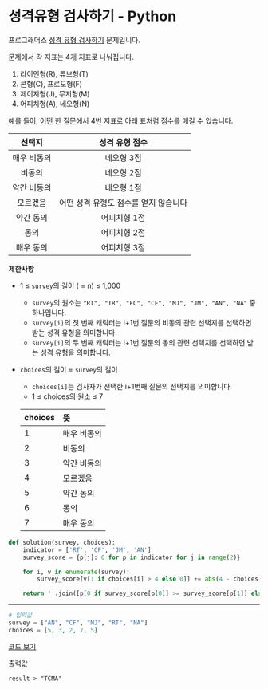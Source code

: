 # 성격유형 검사하기 - Python

프로그래머스 [성격 유형 검사하기](https://school.programmers.co.kr/learn/courses/30/lessons/118666) 문제입니다.

문제에서 각 지표는 4개 지표로 나눠집니다.

1. 라이언형(R), 튜브형(T)
2. 콘형(C), 프로도형(F)
3. 제이지형(J), 무지형(M)
4. 어피치형(A), 네오형(N)

예를 들어, 어떤 한 질문에서 4번 지표로 아래 표처럼 점수를 매길 수 있습니다.

|   선택지    |            성격 유형 점수             |
| :---------: | :-----------------------------------: |
| 매우 비동의 |              네오형 3점               |
|   비동의    |              네오형 2점               |
| 약간 비동의 |              네오형 1점               |
|  모르겠음   | 어떤 성격 유형도 점수를 얻지 않습니다 |
|  약간 동의  |             어피치형 1점              |
|    동의     |             어피치형 2점              |
|  매우 동의  |             어피치형 3점              |

**제한사항**

- 1 ≤ `survey`의 길이 ( = n) ≤ 1,000

  - `survey`의 원소는 `"RT", "TR", "FC", "CF", "MJ", "JM", "AN", "NA"` 중 하나입니다.
  - `survey[i]`의 첫 번째 캐릭터는 i+1번 질문의 비동의 관련 선택지를 선택하면 받는 성격 유형을 의미합니다.
  - `survey[i]`의 두 번째 캐릭터는 i+1번 질문의 동의 관련 선택지를 선택하면 받는 성격 유형을 의미합니다.

- `choices`의 길이 = `survey`의 길이

    - `choices[i]`는 검사자가 선택한 i+1번째 질문의 선택지를 의미합니다.
    - 1 ≤ choices의 원소 ≤ 7

  | choices |     뜻      |
  | :----- | :--------- |
  |    1    | 매우 비동의 |
  |    2    |   비동의    |
  |    3    | 약간 비동의 |
  |    4    |  모르겠음   |
  |    5    |  약간 동의  |
  |    6    |    동의     |
  |    7    |  매우 동의  |

```python
def solution(survey, choices):
    indicator = ['RT', 'CF', 'JM', 'AN']
    survey_score = {p[j]: 0 for p in indicator for j in range(2)}

    for i, v in enumerate(survey):
        survey_score[v[1 if choices[i] > 4 else 0]] += abs(4 - choices[i])

    return ''.join([p[0 if survey_score[p[0]] >= survey_score[p[1]] else 1] for p in indicator])
```

---

```python
# 입력값
survey = ["AN", "CF", "MJ", "RT", "NA"]
choices = [5, 3, 2, 7, 5]
```

[코드 보기](https://pythontutor.com/render.html#code=def%20solution%28survey,%20choices%29%3A%0A%20%20%20%20indicator%20%3D%20%5B'RT',%20'CF',%20'JM',%20'AN'%5D%0A%20%20%20%20survey_score%20%3D%20%7Bp%5Bj%5D%3A%200%20for%20p%20in%20indicator%20for%20j%20in%20range%282%29%7D%0A%20%20%20%20%0A%20%20%20%20for%20i,%20v%20in%20enumerate%28survey%29%3A%0A%20%20%20%20%20%20%20%20survey_score%5Bv%5B1%20if%20choices%5Bi%5D%20%3E%204%20else%200%5D%5D%20%2B%3D%20abs%284%20-%20choices%5Bi%5D%29%0A%20%20%20%20%0A%20%20%20%20return%20''.join%28%5Bp%5B0%20if%20survey_score%5Bp%5B0%5D%5D%20%3E%3D%20survey_score%5Bp%5B1%5D%5D%20else%201%5D%20for%20p%20in%20indicator%5D%29%0A%20%20%20%20%0Asolution%28%5B%22AN%22,%20%22CF%22,%20%22MJ%22,%20%22RT%22,%20%22NA%22%5D,%20%5B5,%203,%202,%207,%205%5D%29&cumulative=false&curInstr=39&heapPrimitives=nevernest&mode=display&origin=opt-frontend.js&py=3&rawInputLstJSON=%5B%5D&textReferences=false)

출력값

```
result > "TCMA"
```
